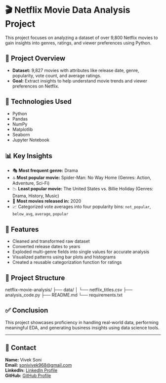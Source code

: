 # 🎬 Netflix Movie Data Analysis Project

This project focuses on analyzing a dataset of over 9,800 Netflix movies to gain insights into genres, ratings, and viewer preferences using Python.

## 📌 Project Overview

- **Dataset:** 9,827 movies with attributes like release date, genre, popularity, vote count, and average ratings.
- **Goal:** Extract insights to help understand movie trends and viewer preferences on Netflix.

## 🧰 Technologies Used

- Python
- Pandas
- NumPy
- Matplotlib
- Seaborn
- Jupyter Notebook

## 📊 Key Insights

- 🎭 **Most frequent genre:** Drama
- 🔝 **Most popular movie:** Spider-Man: No Way Home (Genres: Action, Adventure, Sci-Fi)
- 📉 **Least popular movie:** The United States vs. Billie Holiday (Genres: Drama, History, Music)
- 📅 **Most movies released in:** 2020
- 📈 Categorized vote averages into four popularity bins: `not_popular`, `below_avg`, `average`, `popular`

## 📂 Features

- Cleaned and transformed raw dataset
- Converted release dates to years
- Exploded multi-genre fields into single values for accurate analysis
- Visualized patterns using bar plots and histograms
- Created a reusable categorization function for ratings

## 📁 Project Structure

netflix-movie-analysis/
├── data/
│   └── netflix_titles.csv
├── analysis_code.py
├── README.md
└── requirements.txt


## ✅ Conclusion

This project showcases proficiency in handling real-world data, performing meaningful EDA, and generating business insights using data science tools.

---

## 📌 Contact

**Name:** Vivek Soni  
**Email:** sonivivek968@gmail.com  
**LinkedIn:** [LinkedIn Profile](https://www.linkedin.com/in/vivek-kumar-soni-5a48b0251/)  
**GitHub:** [GitHub Profile](https://github.com/Viveksoni22)

